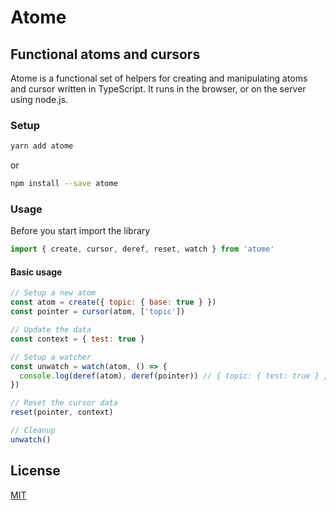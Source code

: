 # Atome

## Functional atoms and cursors

Atome is a functional set of helpers for creating and manipulating atoms and cursor written in TypeScript. It runs in the browser, or on the server using node.js.

### Setup

```bash
yarn add atome
```

or

```bash
npm install --save atome
```

### Usage

Before you start import the library

```javascript
import { create, cursor, deref, reset, watch } from 'atome'
```

#### Basic usage

```javascript
// Setup a new atom
const atom = create({ topic: { base: true } })
const pointer = cursor(atom, ['topic'])

// Update the data
const context = { test: true }

// Setup a watcher
const unwatch = watch(atom, () => {
  console.log(deref(atom), deref(pointer)) // { topic: { test: true } } { test: true }
})

// Reset the cursor data
reset(pointer, context)

// Cleanup
unwatch()
```

## License

[MIT](LICENSE)
